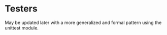 # Testers
May be updated later with a more generalized and formal pattern using the unittest module.
